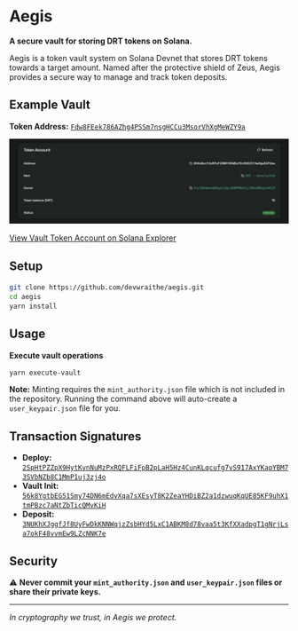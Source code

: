 # Aegis

**A secure vault for storing DRT tokens on Solana.**

Aegis is a token vault system on Solana Devnet that stores DRT tokens towards a target amount. Named after the protective shield of Zeus, Aegis provides a secure way to manage and track token deposits.

## Example Vault

**Token Address:** [`Fdw8FEek786AZhg4PSSm7nsgHCCu3MsorVhXgMeWZY9a`](https://explorer.solana.com/address/Fdw8FEek786AZhg4PSSm7nsgHCCu3MsorVhXgMeWZY9a?cluster=devnet)

![Token Info](./docs/drt-vault.png)

[View Vault Token Account on Solana Explorer](https://explorer.solana.com/address/BhHxBocFdsRPuPZ4NRY8VW6xFDvE6825T4wHgwEAFUew?cluster=devnet)

## Setup

```bash
git clone https://github.com/devwraithe/aegis.git
cd aegis
yarn install
```

## Usage

**Execute vault operations**

```bash
yarn execute-vault
```

**Note:** Minting requires the `mint_authority.json` file which is not included in the repository. Running the command above will auto-create a `user_keypair.json` file for you.

## Transaction Signatures

- **Deploy:** [`2SpHtPZZpX9HytKvnNuMzPxRQFLFiFpB2pLaH5Hz4CunKLqcufg7vS917AxYKapYBM73SVbNZb8C1MmP1uj3zj4o`](https://explorer.solana.com/tx/2SpHtPZZpX9HytKvnNuMzPxRQFLFiFpB2pLaH5Hz4CunKLqcufg7vS917AxYKapYBM73SVbNZb8C1MmP1uj3zj4o?cluster=devnet)
- **Vault Init:** [`56k8YgtbEG51Smy74DN6mEdvXqa7sXEsyT8K2ZeaYHDiBZ2a1dzwuqKqUE85KF9uhX1tmPBzc7aNtZbTicQMvKiH`](https://explorer.solana.com/tx/56k8YgtbEG51Smy74DN6mEdvXqa7sXEsyT8K2ZeaYHDiBZ2a1dzwuqKqUE85KF9uhX1tmPBzc7aNtZbTicQMvKiH?cluster=devnet)
- **Deposit:** [`3NUKhXJggfJf8UyFwDkKNNWqjzZsbHYd5LxC1ABKM8d78vaa5t3KfXXadpgT1gNrjLsa7okF48vvmEw9LZcNNK7e`](https://explorer.solana.com/tx/3NUKhXJggfJf8UyFwDkKNNWqjzZsbHYd5LxC1ABKM8d78vaa5t3KfXXadpgT1gNrjLsa7okF48vvmEw9LZcNNK7e?cluster=devnet)

## Security

⚠️ **Never commit your `mint_authority.json` and `user_keypair.json` files or share their private keys.**

---

_In cryptography we trust, in Aegis we protect._
